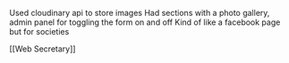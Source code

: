 Used cloudinary api to store images
Had sections with a photo gallery, admin panel for toggling the form on and off
Kind of like a facebook page but for societies

[[Web Secretary]]
